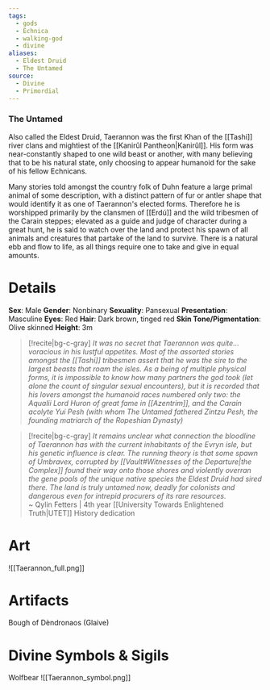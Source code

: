 ```yaml
---
tags:
  - gods
  - Echnica
  - walking-god
  - divine
aliases:
  - Eldest Druid
  - The Untamed
source:
  - Divine
  - Primordial
---
```


### The Untamed
Also called the Eldest Druid, Taerannon was the first Khan of the [[Tashi]] river clans and mightiest of the [[Kanirûl Pantheon|Kanirûl]]. His form was near-constantly shaped to one wild beast or another, with many believing that to be his natural state, only choosing to appear humanoid for the sake of his fellow Echnicans.

Many stories told amongst the country folk of Duhn feature a large primal animal of some description, with a distinct pattern of fur or antler shape that would identify it as one of Taerannon's elected forms. Therefore he is worshipped primarily by the clansmen of [[Erdú]] and the wild tribesmen of the Carain steppes; elevated as a guide and judge of character during a great hunt, he is said to watch over the land and protect his spawn of all animals and creatures that partake of the land to survive. There is a natural ebb and flow to life, as all things require one to take and give in equal amounts.

# Details
**Sex**: Male
**Gender**: Nonbinary
**Sexuality**: Pansexual
**Presentation**: Masculine
**Eyes**: Red
**Hair**: Dark brown, tinged red
**Skin Tone/Pigmentation**: Olive skinned
**Height**: 3m

> [!recite|bg-c-gray] _It was no secret that Taerannon was quite... voracious in his lustful appetites. Most of the assorted stories amongst the [[Tashi]] tribesmen assert that he was the sire to the largest beasts that roam the isles. As a being of multiple physical forms, it is impossible to know how many partners the god took (let alone the count of singular sexual encounters), but it is recorded that his lovers amongst the humanoid races numbered only two: the Aqualii Lord Huron of great fame in [[Azentrim]], and the Carain acolyte Yui Pesh (with whom The Untamed fathered Zintzu Pesh, the founding matriarch of the Ropeshian Dynasty)_

> [!recite|bg-c-gray] _It remains unclear what connection the bloodline of Taerannon has with the current inhabitants of the Evryn isle, but his genetic influence is clear. The running theory is that some spawn of Umbravex, corrupted by [[Vault#Witnesses of the Departure|the Complex]] found their way onto those shores and violently overran the gene pools of the unique native species the Eldest Druid had sired there. The land is truly untamed now, deadly for colonists and dangerous even for intrepid procurers of its rare resources._  
~ Qylin Fetters | 4th year [[University Towards Enlightened Truth|UTET]] History dedication
# Art
![[Taerannon_full.png]]

# Artifacts
Bough of Dèndronaos (Glaive)

# Divine Symbols & Sigils
Wolfbear
![[Taerannon_symbol.png]]